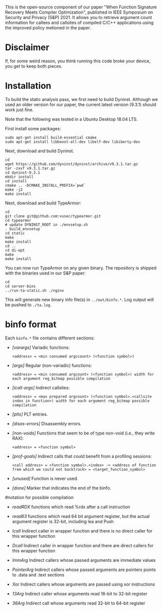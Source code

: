 
This is the open-source component of our paper "When Function Signature Recovery Meets Compiler Optimization", published in IEEE Symposium on
Security and Privacy (S&P) 2021. It allows you to retrieve argument count information for callees and callsites of compiled C/C++ applications using the improved policy metioned in the paper.  


# Disclaimer
If, for some weird reason, you think running this code broke your device, you get to keep both pieces.

# Installation
To build the static analysis pass, we first need to build Dyninst. Although we used an older version for our paper, the current latest version (9.3.1) should work just fine. 

Note that the following was tested in a Ubuntu Desktop 18.04 LTS. 

First install some packages:

    sudo apt-get install build-essential cmake 
    sudo apt-get install libboost-all-dev libelf-dev libiberty-dev

Next, download and build Dyninst. 

    cd
    wget https://github.com/dyninst/dyninst/archive/v9.3.1.tar.gz
    tar -zxvf v9.3.1.tar.gz
    cd dyninst-9.3.1
    mkdir install
    cd install
    cmake .. -DCMAKE_INSTALL_PREFIX=`pwd`
    make -j2
    make install

Next, download and build TypeArmor:

    cd 
    git clone git@github.com:vusec/typearmor.git
    cd typearmor
    # update DYNINST_ROOT in ./envsetup.sh
    . build_envsetup
    cd static
    make
    make install
    cd ..
    cd di-opt
    make
    make install

You can now run TypeArmor on any given binary. The repository is shipped with the binaries used in our S&P paper:
    
    cd
    cd server-bins
    ../run-ta-static.sh ./nginx

This will generate new binary info file(s) in `../out/binfo.*`. Log output will be pushed to `./ta.log`.


# binfo format

Each `binfo.*` file contains different sections:

* *[varargs]*
  Variadic functions:

    ```<address> = <min consumed argccount> (<function symbol>) ```

* *[args]*
  Regular (non-variadic) functions:

    ```<address> = <min consumed argcount> (<function symbol>) width for each argument reg_bitmap possible compilation```

* *[icall-args]*
  Indirect callsites:

    ```<address> = <max prepared argcount> (<function symbol>.<callsite index in function>) width for each argument reg_bitmap possible compilation```

* *[plts]*
  PLT entries.

* *[disas-errors]*
  Disassembly errors.

* *[non-voids]*
  Functions that seem to be of type non-void (i.e., they write RAX):

    ```<address> = <function symbol>```

* *[prof-goals]*
  Indirect calls that could benefit from a profiling sessions:
  
    ```<call address> = <function symbol>.<index> -> <address of function from which we could not backtrack> = <target_function_symbol>```

* *[unused]*
  Function is never used.

* *[done]*
  Marker that indicates the end of the binfo.
  
#notation for possible compilation
* *readRDX*
  functions which read %rdx after a call instruction
  
* *read63*
  functions which read 64 bit argument register, but the actual argument register is 32-bit, including lea and Push
	
* *Icall*
  Indirect caller in wrapper function and there is no direct caller for this wrapper function
	
* *Dcall*
  Indirect caller in wrapper function and there are direct callers for this wrapper function

* *ImmArg*
  Indirect callers whose passed arguments are immediate values

* *PointerArg*
  Indirect callers whose passed arguments are pointers points to .data and .text sections
  
* *Xor*
  Indirect callers whose arguments are passed using xor instructions

* *13Arg*
  Indirect caller whose arguments read 16-bit to 32-bit register

* *36Arg*
  Indirect call whose arguments read 32-bit to 64-bit register


